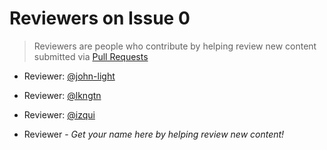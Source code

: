 # Reviewers on Issue 0
> Reviewers are people who contribute by helping review new content submitted via [Pull Requests](https://github.com/aragon/aragon-monthly/pulls)

- Reviewer: [@john-light](https://github.com/john-light)
- Reviewer: [@lkngtn](https://github.com/lkngtn)
- Reviewer: [@izqui](https://github.com/izqui)

- Reviewer - _Get your name here by helping review new content!_
